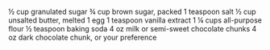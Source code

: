 ½ cup granulated sugar
¾ cup brown sugar, packed
1 teaspoon salt
½ cup unsalted butter, melted
1 egg
1 teaspoon vanilla extract
1 ¼ cups all-purpose flour
½ teaspoon baking soda
4 oz milk or semi-sweet chocolate chunks
4 oz dark chocolate chunk, or your preference